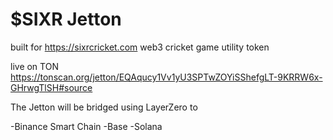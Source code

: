 # $SIXR Jetton 

built for https://sixrcricket.com web3 cricket game utility token

live on TON
https://tonscan.org/jetton/EQAqucy1Vv1yU3SPTwZOYiSShefgLT-9KRRW6x-GHrwgTlSH#source

The Jetton will be bridged using LayerZero to

-Binance Smart Chain
-Base
-Solana

